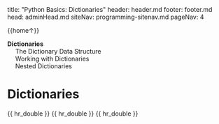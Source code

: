 <frontmatter>
title: "Python Basics: Dictionaries"
header: header.md
footer: footer.md
head: adminHead.md
siteNav: programming-sitenav.md
pageNav: 4
</frontmatter>

<div class="website-content" id="main">
<div id="toc">

{{home↑}}
* [**Dictionaries**](#lists)
  * [The Dictionary Data Structure](#the-dictionary-data-structure)
  * [Working with Dictionaries](#working-with-dictionaries)
  * [Nested Dictionaries](#nested-dictionaries)

  
</div>
<div id="main">

# Dictionaries

<include src="../dictionaries-intro/text.md" />{{ hr_double }}
<include src="../dictionaries-workingWith/text.md" />{{ hr_double }}
<include src="../dictionaries-nested/text.md" />{{ hr_double }}

</div>
</div>